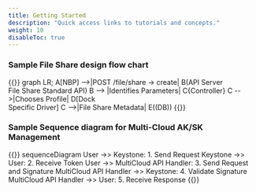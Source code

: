 ```yaml
---
title: Getting Started
description: "Quick access links to tutorials and concepts."
weight: 10
disableToc: true
---
```

### Sample File Share design flow chart

{{<mermaid align="left">}}
graph LR;
    A[NBP] -->|POST /file/share -> create| B(<span>API Server </span><br /> File Share Standard API)
    B --> |Identifies Parameters| C{Controller}
    C -->|Chooses Profile| D[Dock <br/> Specific Driver]
    C -->|File Share Metadata| E((DB))
{{</mermaid>}}

### Sample Sequence diagram for Multi-Cloud AK/SK Management  

{{<mermaid  align="left">}}
sequenceDiagram
    User ->> Keystone: 1. Send Request
    Keystone ->> User: 2. Receive Token
    User ->> MultiCloud API Handler: 3. Send Request and Signature
    MultiCloud API Handler ->> Keystone: 4. Validate Signature
    MultiCloud API Handler ->> User: 5. Receive Response
{{</mermaid>}}